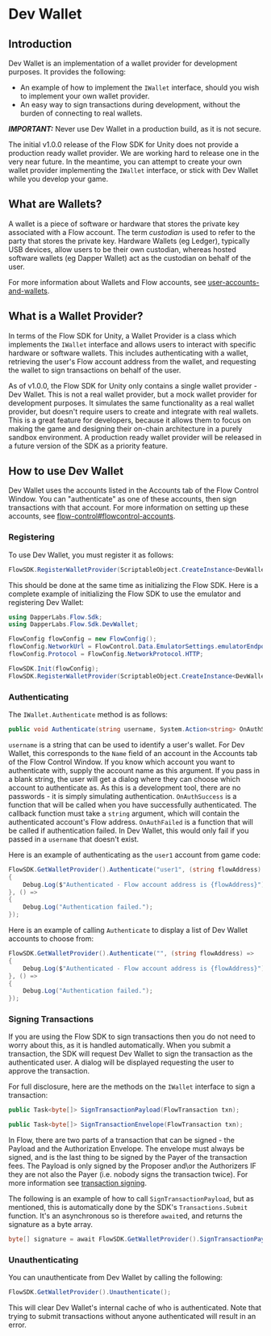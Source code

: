 # Dev Wallet

## Introduction

Dev Wallet is an implementation of a wallet provider for development purposes. It provides the following: 

- An example of how to implement the `IWallet` interface, should you wish to implement your own wallet provider. 
- An easy way to sign transactions during development, without the burden of connecting to real wallets. 

***IMPORTANT:*** Never use Dev Wallet in a production build, as it is not secure. 

The initial v1.0.0 release of the Flow SDK for Unity does not provide a production ready wallet provider. We are working hard to release one in the very near future. In the meantime, you can attempt to create your own wallet provider implementing the `IWallet` interface, or stick with Dev Wallet while you develop your game. 

## What are Wallets? 

A wallet is a piece of software or hardware that stores the private key associated with a Flow account. The term *custodian* is used to refer to the party that stores the private key. Hardware Wallets (eg Ledger), typically USB devices, allow users to be their own custodian, whereas hosted software wallets (eg Dapper Wallet) act as the custodian on behalf of the user. 

For more information about Wallets and Flow accounts, see [user-accounts-and-wallets](../../../../tutorials/user-accounts-and-wallets.md). 

## What is a Wallet Provider? 

In terms of the Flow SDK for Unity, a Wallet Provider is a class which implements the `IWallet` interface and allows users to interact with specific hardware or software wallets. This includes authenticating with a wallet, retrieving the user's Flow account address from the wallet, and requesting the wallet to sign transactions on behalf of the user. 

As of v1.0.0, the Flow SDK for Unity only contains a single wallet provider - Dev Wallet. This is not a real wallet provider, but a mock wallet provider for development purposes. It simulates the same functionality as a real wallet provider, but doesn't require users to create and integrate with real wallets. This is a great feature for developers, because it allows them to focus on making the game and designing their on-chain architecture in a purely sandbox environment. A production ready wallet provider will be released in a future version of the SDK as a priority feature. 

## How to use Dev Wallet

Dev Wallet uses the accounts listed in the Accounts tab of the Flow Control Window. You can "authenticate" as one of these accounts, then sign transactions with that account. For more information on setting up these accounts, see [flow-control#flowcontrol-accounts](../../unity-sdk/guides/flow-control.md#flowcontrol-accounts). 

### Registering

To use Dev Wallet, you must register it as follows: 

```csharp
FlowSDK.RegisterWalletProvider(ScriptableObject.CreateInstance<DevWalletProvider>());
```

This should be done at the same time as initializing the Flow SDK. Here is a complete example of initializing the Flow SDK to use the emulator and registering Dev Wallet: 

```csharp
using DapperLabs.Flow.Sdk;
using DapperLabs.Flow.Sdk.DevWallet;

FlowConfig flowConfig = new FlowConfig();
flowConfig.NetworkUrl = FlowControl.Data.EmulatorSettings.emulatorEndpoint // local emulator
flowConfig.Protocol = FlowConfig.NetworkProtocol.HTTP;

FlowSDK.Init(flowConfig);
FlowSDK.RegisterWalletProvider(ScriptableObject.CreateInstance<DevWalletProvider>());
```

### Authenticating

The `IWallet.Authenticate` method is as follows: 

```csharp
public void Authenticate(string username, System.Action<string> OnAuthSuccess, System.Action OnAuthFailed);
```

`username` is a string that can be used to identify a user's wallet. For Dev Wallet, this corresponds to the `Name` field of an account in the Accounts tab of the Flow Control Window. If you know which account you want to authenticate with, supply the account name as this argument. If you pass in a blank string, the user will get a dialog where they can choose which account to authenticate as. As this is a development tool, there are no passwords - it is simply simulating authentication. 
`OnAuthSuccess` is a function that will be called when you have successfully authenticated. The callback function must take a `string` argument, which will contain the authenticated account's Flow address. 
`OnAuthFailed` is a function that will be called if authentication failed. In Dev Wallet, this would only fail if you passed in a `username` that doesn't exist. 

Here is an example of authenticating as the `user1` account from game code: 

```csharp
FlowSDK.GetWalletProvider().Authenticate("user1", (string flowAddress) => 
{
    Debug.Log($"Authenticated - Flow account address is {flowAddress}");
}, () => 
{
    Debug.Log("Authentication failed.");
});
```

Here is an example of calling `Authenticate` to display a list of Dev Wallet accounts to choose from: 

```csharp
FlowSDK.GetWalletProvider().Authenticate("", (string flowAddress) => 
{
    Debug.Log($"Authenticated - Flow account address is {flowAddress}");
}, () => 
{
    Debug.Log("Authentication failed.");
});
```

### Signing Transactions

If you are using the Flow SDK to sign transactions then you do not need to worry about this, as it is handled automatically. When you submit a transaction, the SDK will request Dev Wallet to sign the transaction as the authenticated user. A dialog will be displayed requesting the user to approve the transaction. 

For full disclosure, here are the methods on the `IWallet` interface to sign a transaction: 

```csharp
public Task<byte[]> SignTransactionPayload(FlowTransaction txn);

public Task<byte[]> SignTransactionEnvelope(FlowTransaction txn);
```

In Flow, there are two parts of a transaction that can be signed - the Payload and the Authorization Envelope. The envelope must always be signed, and is the last thing to be signed by the Payer of the transaction fees. The Payload is only signed by the Proposer and\or the Authorizers IF they are not also the Payer (i.e. nobody signs the transaction twice). For more information see [transaction signing](../../../../build/basics/transactions.md#signing-a-transaction). 

The following is an example of how to call `SignTransactionPayload`, but as mentioned, this is automatically done by the SDK's `Transactions.Submit` function. It's an asynchronous so is therefore `await`ed, and returns the signature as a byte array. 

```csharp
byte[] signature = await FlowSDK.GetWalletProvider().SignTransactionPayload(txRequest);
```

### Unauthenticating

You can unauthenticate from Dev Wallet by calling the following: 

```csharp
FlowSDK.GetWalletProvider().Unauthenticate();
```

This will clear Dev Wallet's internal cache of who is authenticated. Note that trying to submit transactions without anyone authenticated will result in an error. 
